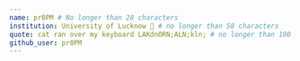 ```yaml
---
name: pr0PM # No longer than 28 characters
institution: University of Lucknow 🚩 # no longer than 58 characters
quote: cat ran over my keyboard LAKdnORN;ALN;kln; # no longer than 100 characters, avoid using quotes(") to guarantee the format remains the same.
github_user: pr0PM
---
```

